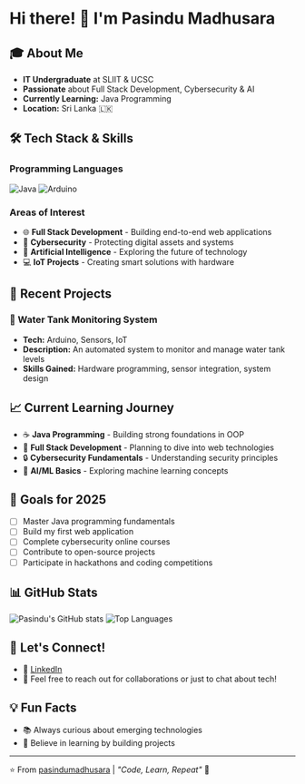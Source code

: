# Hi there! 👋 I'm Pasindu Madhusara

## 🎓 About Me
- **IT Undergraduate** at SLIIT & UCSC 
- **Passionate** about Full Stack Development, Cybersecurity & AI
- **Currently Learning:** Java Programming
- **Location:** Sri Lanka 🇱🇰

## 🛠️ Tech Stack & Skills
### Programming Languages
![Java](https://img.shields.io/badge/Java-ED8B00?style=for-the-badge&logo=java&logoColor=white)
![Arduino](https://img.shields.io/badge/Arduino-00979D?style=for-the-badge&logo=Arduino&logoColor=white)

### Areas of Interest
- 🌐 **Full Stack Development** - Building end-to-end web applications
- 🔐 **Cybersecurity** - Protecting digital assets and systems
- 🤖 **Artificial Intelligence** - Exploring the future of technology
- 💻 **IoT Projects** - Creating smart solutions with hardware

## 🚀 Recent Projects
### 🚰 Water Tank Monitoring System
- **Tech:** Arduino, Sensors, IoT
- **Description:** An automated system to monitor and manage water tank levels
- **Skills Gained:** Hardware programming, sensor integration, system design

## 📈 Current Learning Journey
- ☕ **Java Programming** - Building strong foundations in OOP
- 🌱 **Full Stack Development** - Planning to dive into web technologies
- 🔒 **Cybersecurity Fundamentals** - Understanding security principles
- 🧠 **AI/ML Basics** - Exploring machine learning concepts

## 🎯 Goals for 2025
- [ ] Master Java programming fundamentals
- [ ] Build my first web application
- [ ] Complete cybersecurity online courses
- [ ] Contribute to open-source projects
- [ ] Participate in hackathons and coding competitions

## 📊 GitHub Stats
![Pasindu's GitHub stats](https://github-readme-stats.vercel.app/api?username=pasindumadhusara&show_icons=true&theme=radical) ![Top Languages](https://github-readme-stats.vercel.app/api/top-langs/?username=pasindumadhusara&layout=compact&theme=radical)

## 🤝 Let's Connect!
- 💼 [LinkedIn](https://www.linkedin.com/in/pasindulekamwasam/)
- 📧 Feel free to reach out for collaborations or just to chat about tech!

## 💡 Fun Facts
- 📚 Always curious about emerging technologies
- 🌟 Believe in learning by building projects

---
⭐️ From [pasindumadhusara](https://github.com/pasindumadhusara) | *"Code, Learn, Repeat"* 🚀
